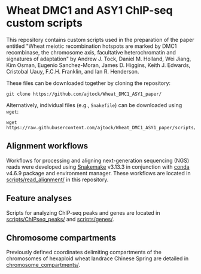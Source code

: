# Wheat DMC1 and ASY1 ChIP-seq custom scripts

This repository contains custom scripts used in the preparation of the paper entitled "Wheat meiotic recombination hotspots are marked by DMC1 recombinase, the chromosome axis, facultative heterochromatin and signatures of adaptation" by Andrew J. Tock, Daniel M. Holland, Wei Jiang, Kim Osman, Eugenio Sanchez-Moran, James D. Higgins, Keith J. Edwards, Cristobal Uauy, F.C.H. Franklin, and Ian R. Henderson.

These files can be downloaded together by cloning the repository:

```
git clone https://github.com/ajtock/Wheat_DMC1_ASY1_paper/
```

Alternatively, individual files (e.g., `Snakefile`) can be downloaded using `wget`:

```
wget https://raw.githubusercontent.com/ajtock/Wheat_DMC1_ASY1_paper/scripts/read_alignment/snakemake_ChIPseq_MNaseseq/Snakefile
```

## Alignment workflows

Workflows for processing and aligning next-generation sequencing (NGS) reads were developed using [Snakemake](https://snakemake.readthedocs.io/en/stable/) v3.13.3 in conjunction with [conda](https://conda.io/en/latest/) v4.6.9 package and environment manager.
These workflows are located in [scripts/read_alignment/](https://github.com/ajtock/Wheat_DMC1_ASY1_paper/tree/master/scripts/read_alignment) in this repository.

## Feature analyses

Scripts for analyzing ChIP-seq peaks and genes are located in [scripts/ChIPseq_peaks/](https://github.com/ajtock/Wheat_DMC1_ASY1_paper/tree/master/scripts/ChIPseq_peaks) and [scripts/genes/](https://github.com/ajtock/Wheat_DMC1_ASY1_paper/tree/master/scripts/genes).

## Chromosome compartments

Previously defined coordinates delimiting compartments of the chromosomes of hexaploid wheat landrace Chinese Spring are detailed in [chromosome_compartments/](https://github.com/ajtock/Wheat_DMC1_ASY1_paper/tree/master/chromosome_compartments).

